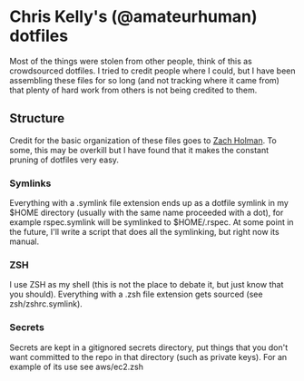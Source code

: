 # Chris Kelly's (@amateurhuman) dotfiles

Most of the things were stolen from other people, think of this as crowdsourced
dotfiles. I tried to credit people where I could, but I have been assembling
these files for so long (and not tracking where it came from) that plenty of
hard work from others is not being credited to them.

## Structure

Credit for the basic organization of these files goes to [Zach
Holman](https://github.com/holman). To some, this may be overkill but I have
found that it makes the constant pruning of dotfiles very easy.

### Symlinks

Everything with a .symlink file extension ends up as a dotfile symlink in my $HOME
directory (usually with the same name proceeded with a dot), for example
rspec.symlink will be symlinked to $HOME/.rspec. At some point in the future,
I'll write a script that does all the symlinking, but right now its manual.

### ZSH

I use ZSH as my shell (this is not the place to debate it, but just know that
you should). Everything with a .zsh file extension gets sourced (see
zsh/zshrc.symlink).

### Secrets

Secrets are kept in a gitignored secrets directory, put things that you don't
want committed to the repo in that directory (such as private keys). For an
example of its use see aws/ec2.zsh
